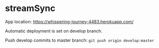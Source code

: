 # streamSync

App location: https://whispering-journey-4483.herokuapp.com/


Automatic deployment is set on develop branch.


Push develop commits to master branch: ```git push origin develop:master```
